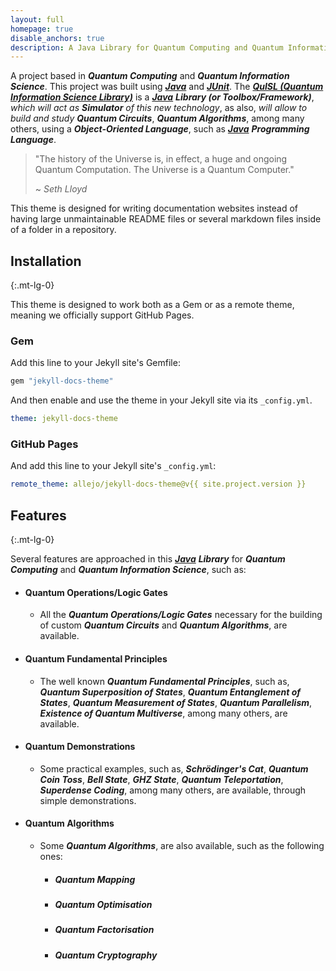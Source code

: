 ```yaml
---
layout: full
homepage: true
disable_anchors: true
description: A Java Library for Quantum Computing and Quantum Information Science
---
```


A project based in **_Quantum Computing_** and **_Quantum Information Science_**. This project was built using [**_Java_**](https://www.java.com/) and [**_JUnit_**](https://junit.org/). The [**_QuISL (Quantum Information Science Library)_**](https://quisl-framework.github.io/) is a [**_Java_**](https://www.java.com/) **_Library (or Toolbox/Framework)_**, _which will act as_ **_Simulator_** _of this new technology_, as also, _will allow to build and study_ **_Quantum Circuits_**, **_Quantum Algorithms_**, among many others, using a **_Object-Oriented Language_**, such as [**_Java_**](https://www.java.com/) **_Programming Language_**.

> "The history of the Universe is, in effect, a huge and ongoing Quantum Computation. The Universe is a Quantum Computer."
>
> ~ _Seth Lloyd_

This theme is designed for writing documentation websites instead of having large unmaintainable README files or several markdown files inside of a folder in a repository.

<div class="row">
<div class="col-lg-6" markdown="1">

## Installation
{:.mt-lg-0}

This theme is designed to work both as a Gem or as a remote theme, meaning we officially support GitHub Pages.

### Gem

Add this line to your Jekyll site's Gemfile:

```ruby
gem "jekyll-docs-theme"
```

And then enable and use the theme in your Jekyll site via its `_config.yml`.

```yaml
theme: jekyll-docs-theme
```

### GitHub Pages

And add this line to your Jekyll site's `_config.yml`:

```yaml
remote_theme: allejo/jekyll-docs-theme@v{{ site.project.version }}
```

</div>
<div class="col-lg-6" markdown="1">

## Features
{:.mt-lg-0}

Several features are approached in this [**_Java_**](https://www.java.com/) **_Library_** for **_Quantum Computing_** and **_Quantum Information Science_**, such as:

* #### Quantum Operations/Logic Gates

    * All the **_Quantum Operations/Logic Gates_** necessary for the building of custom **_Quantum Circuits_** and **_Quantum Algorithms_**, are available.

* #### Quantum Fundamental Principles

    * The well known **_Quantum Fundamental Principles_**, such as, **_Quantum Superposition of States_**, **_Quantum Entanglement of States_**, **_Quantum Measurement of States_**, **_Quantum Parallelism_**, **_Existence of Quantum Multiverse_**, among many others, are available.

* #### Quantum Demonstrations

    * Some practical examples, such as, **_Schrödinger's Cat_**, **_Quantum Coin Toss_**, **_Bell State_**, **_GHZ State_**, **_Quantum Teleportation_**, **_Superdense Coding_**, among many others, are available, through simple demonstrations.

* #### Quantum Algorithms

    * Some **_Quantum Algorithms_**, are also available, such as the following ones:

        * ##### Quantum Mapping

        * ##### Quantum Optimisation

        * ##### Quantum Factorisation

        * ##### Quantum Cryptography

</div>
</div>
